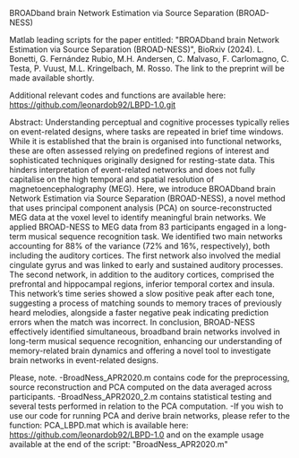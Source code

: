 BROADband brain Network Estimation via Source Separation (BROAD-NESS)

Matlab leading scripts for the paper entitled: "BROADband brain Network Estimation via Source Separation (BROAD-NESS)", BioRxiv (2024). L. Bonetti, G. Fernández Rubio, M.H. Andersen, C. Malvaso, F. Carlomagno, C. Testa, P. Vuust, M.L. Kringelbach, M. Rosso.
The link to the preprint will be made available shortly. 

Additional relevant codes and functions are available here: https://github.com/leonardob92/LBPD-1.0.git

Abstract: Understanding perceptual and cognitive processes typically relies on event-related designs, where tasks are repeated in brief time windows. While it is established that the brain is organised into functional networks, these are often assessed relying on predefined regions of interest and sophisticated techniques originally designed for resting-state data. This hinders interpretation of event-related networks and does not fully capitalise on the high temporal and spatial resolution of magnetoencephalography (MEG). Here, we introduce BROADband brain Network Estimation via Source Separation (BROAD-NESS), a novel method that uses principal component analysis (PCA) on source-reconstructed MEG data at the voxel level to identify meaningful brain networks. We applied BROAD-NESS to MEG data from 83 participants engaged in a long-term musical sequence recognition task. We identified two main networks accounting for 88% of the variance (72% and 16%, respectively), both including the auditory cortices. The first network also involved the medial cingulate gyrus and was linked to early and sustained auditory processes. The second network, in addition to the auditory cortices, comprised the prefrontal and hippocampal regions, inferior temporal cortex and insula. This network’s time series showed a slow positive peak after each tone, suggesting a process of matching sounds to memory traces of previously heard melodies, alongside a faster negative peak indicating prediction errors when the match was incorrect. In conclusion, BROAD-NESS effectively identified simultaneous, broadband brain networks involved in long-term musical sequence recognition, enhancing our understanding of memory-related brain dynamics and offering a novel tool to investigate brain networks in event-related designs.

Please, note.
-BroadNess_APR2020.m contains code for the preprocessing, source reconstruction and PCA computed on the data averaged across participants.
-BroadNess_APR2020_2.m contains statistical testing and several tests performed in relation to the PCA computation.
-If you wish to use our code for running PCA and derive brain networks, please refer to the function: PCA_LBPD.mat which is available here: https://github.com/leonardob92/LBPD-1.0 and on the example usage available at the end of the script: "BroadNess_APR2020.m"
